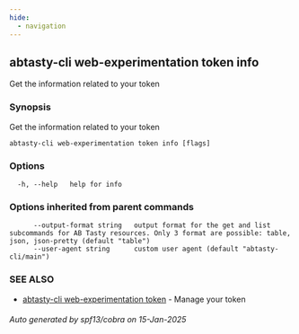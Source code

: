 ```yaml
---
hide:
  - navigation
---
```

## abtasty-cli web-experimentation token info

Get the information related to your token

### Synopsis

Get the information related to your token

```
abtasty-cli web-experimentation token info [flags]
```

### Options

```
  -h, --help   help for info
```

### Options inherited from parent commands

```
      --output-format string   output format for the get and list subcommands for AB Tasty resources. Only 3 format are possible: table, json, json-pretty (default "table")
      --user-agent string      custom user agent (default "abtasty-cli/main")
```

### SEE ALSO

* [abtasty-cli web-experimentation token](abtasty-cli_web-experimentation_token.md)	 - Manage your token

###### Auto generated by spf13/cobra on 15-Jan-2025

